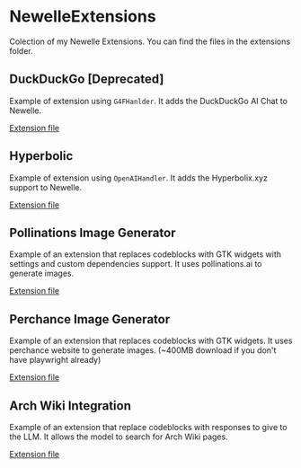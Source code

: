 # NewelleExtensions
Colection of my Newelle Extensions. You can find the files in the extensions folder.

## DuckDuckGo [Deprecated]
Example of extension using `G4FHanlder`. It adds the DuckDuckGo AI Chat to Newelle.

[Extension file](https://github.com/FrancescoCaracciolo/NewelleExtensions/blob/main/extensions/ddg.py)

## Hyperbolic
Example of extension using `OpenAIHandler`. It adds the Hyperbolix.xyz support to Newelle.

[Extension file](https://github.com/FrancescoCaracciolo/NewelleExtensions/blob/main/extensions/hyperbolic.py)
## Pollinations Image Generator
Example of an extension that replaces codeblocks with GTK widgets with settings and custom dependencies support. It uses pollinations.ai to generate images.

[Extension file](https://github.com/FrancescoCaracciolo/NewelleExtensions/blob/main/extensions/pollinations.py)

## Perchance Image Generator
Example of an extension that replaces codeblocks with GTK widgets. It uses perchance website to generate images. (~400MB download if you don't have playwright already)

[Extension file](https://github.com/FrancescoCaracciolo/NewelleExtensions/blob/main/extensions/perchance.py)


## Arch Wiki Integration
Example of an extension that replace codeblocks with responses to give to the LLM. It allows the model to search for Arch Wiki pages.

[Extension file](https://github.com/FrancescoCaracciolo/NewelleExtensions/blob/main/extensions/arch.py)
